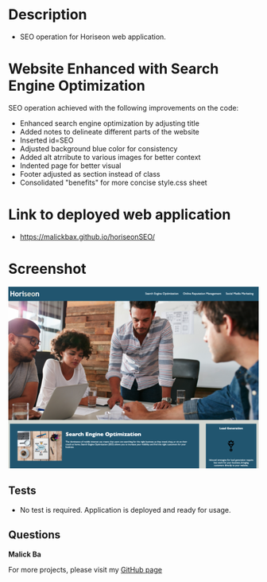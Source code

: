 # Description 
- SEO operation for Horiseon web application. 

# Website Enhanced with Search Engine Optimization 
SEO operation achieved with the following improvements on the code:
- Enhanced search engine optimization by adjusting title
- Added notes to delineate different parts of the website
- Inserted id=SEO 
- Adjusted background blue color for consistency
- Added alt atrribute to various images for better context
- Indented page for better visual 
- Footer adjusted as section instead of class
- Consolidated "benefits" for more concise style.css sheet

# Link to deployed web application 
- https://malickbax.github.io/horiseonSEO/

# Screenshot
![Homepage 1](/assets/images/Screenshot%202022-05-20%20at%2014.56.28.png) 

## Tests
- No test is required. Application is deployed and ready for usage.

## Questions
**Malick Ba**

For more projects, please visit my [GitHub page](https://github.com/malickbax) 
